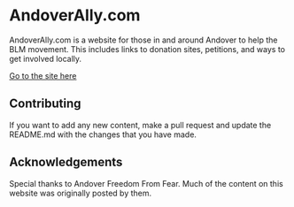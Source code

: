 # AndoverAlly.com
AndoverAlly.com is a website for those in and around Andover to help the BLM movement. This includes links to donation sites, petitions, 
and ways to get involved locally.

<a href="http://andoverally.com/" target="_blank">Go to the site here</a>

## Contributing
If you want to add any new content, make a pull request and update the README.md with the changes that you have made.

## Acknowledgements
Special thanks to Andover Freedom From Fear. Much of the content on this website was originally posted by them.

